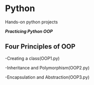 # Python
Hands-on python projects

***Practicing Python OOP***

## Four Principles of OOP

-Creating a class(OOP1.py)

-Inheritance and Polymorphism(OOP2.py)

-Encapsulation and Abstraction(OOP3.py)